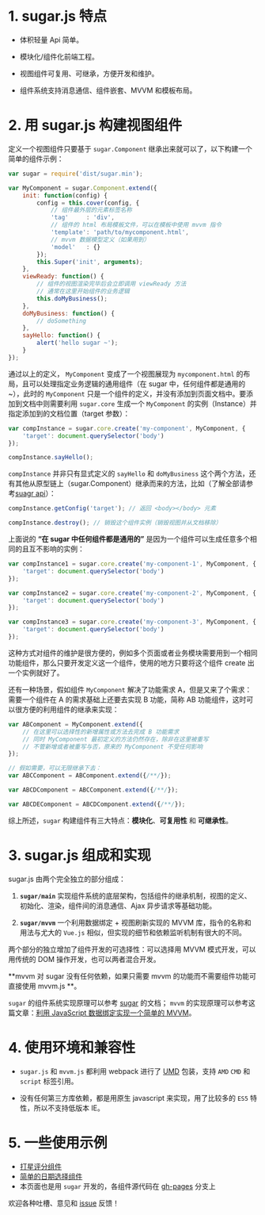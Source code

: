 # 1. sugar.js 特点

* 体积轻量 Api 简单。

* 模块化/组件化前端工程。

* 视图组件可复用、可继承，方便开发和维护。

* 组件系统支持消息通信、组件嵌套、MVVM 和模板布局。


# 2. 用 sugar.js 构建视图组件

定义一个视图组件只要基于 `sugar.Component` 继承出来就可以了，以下构建一个简单的组件示例：

```javascript
var sugar = require('dist/sugar.min');

var MyComponent = sugar.Component.extend({
	init: function(config) {
		config = this.cover(config, {
			// 组件最外层的元素标签名称
			'tag'     : 'div',
			// 组件的 html 布局模板文件，可以在模板中使用 mvvm 指令
			'template': 'path/to/mycomponent.html',
			// mvvm 数据模型定义（如果用到）
			'model'   : {}
		});
		this.Super('init', arguments);
	},
	viewReady: function() {
		// 组件的视图渲染完毕后会立即调用 viewReady 方法
		// 通常在这里开始组件的业务逻辑
		this.doMyBusiness();
	},
	doMyBusiness: function() {
		// doSomething
	},
	sayHello: function() {
		alert('hello sugar ~');
	}
});
```

通过以上的定义， `MyComponent` 变成了一个视图展现为 `mycomponent.html` 的布局，且可以处理指定业务逻辑的通用组件（在 sugar 中，任何组件都是通用的~），此时的 `MyComponent` 只是一个组件的定义，并没有添加到页面文档中。要添加到文档中则需要利用 `sugar.core` 生成一个 `MyComponent` 的实例（Instance）并指定添加到的文档位置（target 参数）：

```javascript
var compInstance = sugar.core.create('my-component', MyComponent, {
	'target': document.querySelector('body')
});

compInstance.sayHello();
```

`compInstance` 并非只有显式定义的 `sayHello` 和 `doMyBusiness` 这个两个方法，还有其他从原型链上（sugar.Component）继承而来的方法，比如（了解全部请参考[suagr api](sugar.html)）：

```javascript
compInstance.getConfig('target'); // 返回 <body></body> 元素

compInstance.destroy(); // 销毁这个组件实例（销毁视图并从文档移除）
```

上面说的 **“在 sugar 中任何组件都是通用的”** 是因为一个组件可以生成任意多个相同的且互不影响的实例：

```javascript
var compInstance1 = sugar.core.create('my-component-1', MyComponent, {
	'target': document.querySelector('body')
});

var compInstance2 = sugar.core.create('my-component-2', MyComponent, {
	'target': document.querySelector('body')
});

var compInstance3 = sugar.core.create('my-component-3', MyComponent, {
	'target': document.querySelector('body')
});
```

这种方式对组件的维护是很方便的，例如多个页面或者业务模块需要用到一个相同功能组件，那么只要开发定义这一个组件，使用的地方只要将这个组件 create 出一个实例就好了。

还有一种场景，假如组件 `MyComponent` 解决了功能需求 A，但是又来了个需求：需要一个组件在 A 的需求基础上还要去实现 B 功能，简称 AB 功能组件，这时可以很方便的利用组件的继承来实现：

```javascript
var ABComponent = MyComponent.extend({
	// 在这里可以选择性的新增属性或方法去完成 B 功能需求
	// 同时 MyComponent 最初定义的方法仍然存在，除非在这里被重写
	// 不管新增或者被重写与否，原来的 MyComponent 不受任何影响
});

// 假如需要，可以无限继承下去：
var ABCComponent = ABComponent.extend({/**/});

var ABCDComponent = ABCComponent.extend({/**/});

var ABCDEComponent = ABCDComponent.extend({/**/});
```

综上所述，`sugar` 构建组件有三大特点：**模块化**、**可复用性** 和 **可继承性**。


# 3. sugar.js 组成和实现

sugar.js 由两个完全独立的部分组成：

1. **`sugar/main`** 实现组件系统的底层架构，包括组件的继承机制，视图的定义、初始化、渲染，组件间的消息通信、Ajax 异步请求等基础功能。

2. **`sugar/mvvm`** 一个利用数据绑定 + 视图刷新实现的 MVVM 库，指令的名称和用法与尤大的 `Vue.js` 相似，但实现的细节和依赖监听机制有很大的不同。

两个部分的独立增加了组件开发的可选择性：可以选择用 MVVM 模式开发，可以用传统的 DOM 操作开发，也可以两者混合开发。

**mvvm 对 sugar 没有任何依赖，如果只需要 mvvm 的功能而不需要组件功能可直接使用 mvvm.js **。

`sugar` 的组件系统实现原理可以参考 [sugar](sugar.html) 的文档； `mvvm` 的实现原理可以参考这篇文章：[利用 JavaScript 数据绑定实现一个简单的 MVVM](https://segmentfault.com/a/1190000004847657)。


# 4. 使用环境和兼容性

* `sugar.js` 和 `mvvm.js` 都利用 webpack 进行了 [UMD](https://github.com/umdjs/umd#readme) 包装，支持 `AMD` `CMD` 和 `script` 标签引用。

* 没有任何第三方库依赖，都是用原生 javascript 来实现，用了比较多的 `ES5` 特性，所以不支持低版本 IE。


# 5. 一些使用示例

* [打星评分组件](http://tangbc.github.io/sugar/demos/star/)
* [简单的日期选择组件](http://tangbc.github.io/sugar/demos/date/)
* 本页面也是用 `sugar` 开发的，各组件源代码在 [gh-pages](https://github.com/tangbc/sugar/tree/gh-pages) 分支上



欢迎各种吐槽、意见和 [issue](https://github.com/tangbc/sugar/issues) 反馈！